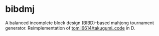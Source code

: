 # bibdmj

A balanced incomplete block design (BIBD)-based mahjong tournament generator.
Reimplementation of [tomii6614/takugumi_code](https://github.com/tomii6614/takugumi_code) in D.
